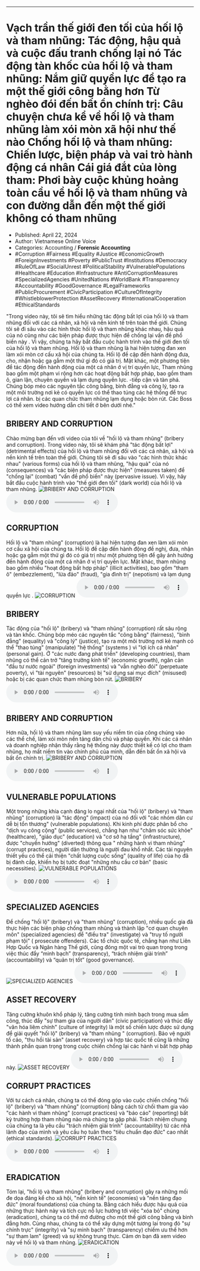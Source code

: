 
---

# Vạch trần thế giới đen tối của hối lộ và tham nhũng: Tác động, hậu quả và cuộc đấu tranh chống lại nó Tác động tàn khốc của hối lộ và tham nhũng: Nắm giữ quyền lực để tạo ra một thế giới công bằng hơn Từ nghèo đói đến bất ổn chính trị: Câu chuyện chưa kể về hối lộ và tham nhũng làm xói mòn xã hội như thế nào Chống hối lộ và tham nhũng: Chiến lược, biện pháp và vai trò hành động cá nhân Cái giá đắt của lòng tham: Phơi bày cuộc khủng hoảng toàn cầu về hối lộ và tham nhũng và con đường dẫn đến một thế giới không có tham nhũng

- Published: April 22, 2024
- Author: Vietnamese Online Voice
- Categories: Accounting / **Forensic Accounting**
- #Corruption #Fairness #Equality #Justice #EconomicGrowth #ForeignInvestments #Poverty #PublicTrust #Institutions #Democracy #RuleOfLaw #SocialUnrest #PoliticalStability #VulnerablePopulations #Healthcare #Education #Infrastructure #AntiCorruptionMeasures #SpecializedAgencies #UnitedNations #WorldBank #Transparency #Accountability #GoodGovernance #LegalFrameworks #PublicProcurement #CivicParticipation #CultureOfIntegrity #WhistleblowerProtection #AssetRecovery #InternationalCooperation #EthicalStandards

"Trong video này, tôi sẽ tìm hiểu những tác động bất lợi của hối lộ và tham nhũng đối với các cá nhân, xã hội và nền kinh tế trên toàn thế giới. Chúng tôi sẽ đi sâu vào các hình thức hối lộ và tham nhũng khác nhau, hậu quả của nó cũng như các biện pháp được thực hiện để chống lại vấn đề phổ biến này . Vì vậy, chúng ta hãy bắt đầu cuộc hành trình vào thế giới đen tối của hối lộ và tham nhũng. Hối lộ và tham nhũng là hai hiện tượng đan xen làm xói mòn cơ cấu xã hội của chúng ta. Hối lộ đề cập đến hành động đưa, cho, nhận hoặc gạ gẫm một thứ gì đó có giá trị. Mặt khác, một phương tiện để tác động đến hành động của một cá nhân ở vị trí quyền lực, Tham nhũng bao gồm một phạm vi rộng hơn các hoạt động bất hợp pháp, bao gồm tham ô, gian lận, chuyên quyền và lạm dụng quyền lực. -tiếp cận và tàn phá. Chúng bóp méo các nguyên tắc công bằng, bình đẳng và công lý, tạo ra một môi trường nơi kẻ có quyền lực có thể thao túng các hệ thống để trục lợi cá nhân. bị các quan chức tham nhũng lạm dụng hoặc bòn rút. Các Boss có thể xem video hướng dẫn chi tiết ở bên dưới nhé."


## BRIBERY AND CORRUPTION

Chào mừng bạn đến với video của tôi về "hối lộ và tham nhũng" (bribery and corruption). Trong video này, tôi sẽ khám phá "tác động bất lợi" (detrimental effects) của hối lộ và tham nhũng đối với các cá nhân, xã hội và nền kinh tế trên toàn thế giới. Chúng tôi sẽ đi sâu vào "các hình thức khác nhau" (various forms) của hối lộ và tham nhũng, "hậu quả" của nó (consequences) và "các biện pháp được thực hiện" (measures taken) để "chống lại" (combat) "vấn đề phổ biến" này (pervasive issue). Vì vậy, hãy bắt đầu cuộc hành trình vào "thế giới đen tối" (dark world) của hối lộ và tham nhũng.
![BRIBERY AND CORRUPTION](https://http-archiver-apis-production-80.schnworks.com/storage/images/transitions/2024-04-22/transition--40958905788-Montserrat-ExtraBold-1A237E.jpg)
<audio controls>
    <source src="https://http-archiver-apis-production-80.schnworks.com/storage/audio/file-9478050228.mp3" type="audio/mpeg">
</audio>



## CORRUPTION

Hối lộ và "tham nhũng" (corruption) là hai hiện tượng đan xen làm xói mòn cơ cấu xã hội của chúng ta. Hối lộ đề cập đến hành động đề nghị, đưa, nhận hoặc gạ gẫm một thứ gì đó có giá trị như một phương tiện để gây ảnh hưởng đến hành động của một cá nhân ở vị trí quyền lực. Mặt khác, tham nhũng bao gồm nhiều "hoạt động bất hợp pháp" (illicit activities), bao gồm "tham ô" (embezzlement), "lừa đảo" (fraud), "gia đình trị" (nepotism) và lạm dụng quyền lực .
![CORRUPTION](https://http-archiver-apis-production-80.schnworks.com/storage/images/transitions/2024-04-22/transition--32744442956-Montserrat-ExtraBold-673AB7.jpg)
<audio controls>
    <source src="https://http-archiver-apis-production-80.schnworks.com/storage/audio/file-4384849766.mp3" type="audio/mpeg">
</audio>



## BRIBERY

Tác động của "hối lộ" (bribery) và "tham nhũng" (corruption) rất sâu rộng và tàn khốc. Chúng bóp méo các nguyên tắc "công bằng" (fairness), "bình đẳng" (equality) và "công lý" (justice), tạo ra một môi trường nơi kẻ mạnh có thể "thao túng" (manipulate) "hệ thống" (systems ) vì "lợi ích cá nhân" (personal gain). Ở "các nước đang phát triển" (developing countries), tham nhũng có thể cản trở "tăng trưởng kinh tế" (economic growth), ngăn cản "đầu tư nước ngoài" (foreign investments) và "vẫn nghèo đói" (perpetuate poverty), vì "tài nguyên" (resources) bị "sử dụng sai mục đích" (misused) hoặc bị các quan chức tham nhũng bòn rút.
![BRIBERY](https://http-archiver-apis-production-80.schnworks.com/storage/images/transitions/2024-04-22/transition--2400853332-Montserrat-Thin-673AB7.jpg)
<audio controls>
    <source src="https://http-archiver-apis-production-80.schnworks.com/storage/audio/file-41224215515.mp3" type="audio/mpeg">
</audio>



## BRIBERY AND CORRUPTION

Hơn nữa, hối lộ và tham nhũng làm suy yếu niềm tin của công chúng vào các thể chế, làm xói mòn nền tảng dân chủ và pháp quyền. Khi các cá nhân và doanh nghiệp nhận thấy rằng hệ thống này được thiết kế có lợi cho tham nhũng, họ mất niềm tin vào chính phủ của mình, dẫn đến bất ổn xã hội và bất ổn chính trị.
![BRIBERY AND CORRUPTION](https://http-archiver-apis-production-80.schnworks.com/storage/images/transitions/2024-04-22/transition--48051107687-Montserrat-Thin-283593.jpg)
<audio controls>
    <source src="https://http-archiver-apis-production-80.schnworks.com/storage/audio/file-20942576806.mp3" type="audio/mpeg">
</audio>



## VULNERABLE POPULATIONS

Một trong những khía cạnh đáng lo ngại nhất của "hối lộ" (bribery) và "tham nhũng" (corruption) là "tác động" (impact) của nó đối với "các nhóm dân cư dễ bị tổn thương" (vulnerable populations). Khi kinh phí được phân bổ cho "dịch vụ công cộng" (public services), chẳng hạn như "chăm sóc sức khỏe" (healthcare), "giáo dục" (education) và "cơ sở hạ tầng" (infrastructure), được "chuyển hướng" (diverted) thông qua " những hành vi tham nhũng" (corrupt practices), người dân thường là người đau khổ nhất. Các tài nguyên thiết yếu có thể cải thiện "chất lượng cuộc sống" (quality of life) của họ đã bị đánh cắp, khiến họ bị tước đoạt "những nhu cầu cơ bản" (basic necessities).
![VULNERABLE POPULATIONS](https://http-archiver-apis-production-80.schnworks.com/storage/images/transitions/2024-04-22/transition--26520298100-Montserrat-ExtraBold-004895.jpg)
<audio controls>
    <source src="https://http-archiver-apis-production-80.schnworks.com/storage/audio/file-14419221630.mp3" type="audio/mpeg">
</audio>



## SPECIALIZED AGENCIES

Để chống "hối lộ" (bribery) và "tham nhũng" (corruption), nhiều quốc gia đã thực hiện các biện pháp chống tham nhũng và thành lập "cơ quan chuyên môn" (specialized agencies) để "điều tra" (investigate) và "truy tố người phạm tội" ( prosecute offenders). Các tổ chức quốc tế, chẳng hạn như Liên Hợp Quốc và Ngân hàng Thế giới, cũng đóng một vai trò quan trọng trong việc thúc đẩy “minh bạch” (transparency), “trách nhiệm giải trình” (accountability) và “quản trị tốt” (good governance).
![SPECIALIZED AGENCIES](https://http-archiver-apis-production-80.schnworks.com/storage/images/transitions/2024-04-22/transition--28352526162-Montserrat-Medium-1A237E.jpg)
<audio controls>
    <source src="https://http-archiver-apis-production-80.schnworks.com/storage/audio/file-44522863140.mp3" type="audio/mpeg">
</audio>



## ASSET RECOVERY

Tăng cường khuôn khổ pháp lý, tăng cường tính minh bạch trong mua sắm công, thúc đẩy "sự tham gia của người dân" (civic participation) và thúc đẩy "văn hóa liêm chính" (culture of integrity) là một số chiến lược được sử dụng để giải quyết "hối lộ" (bribery) và "tham nhũng " (corruption). Bảo vệ người tố cáo, "thu hồi tài sản" (asset recovery) và hợp tác quốc tế cũng là những thành phần quan trọng trong cuộc chiến chống lại các hành vi bất hợp pháp này.
![ASSET RECOVERY](https://http-archiver-apis-production-80.schnworks.com/storage/images/transitions/2024-04-22/transition-12988715849-Montserrat-Thin-7B1FA2.jpg)
<audio controls>
    <source src="https://http-archiver-apis-production-80.schnworks.com/storage/audio/file-16304210984.mp3" type="audio/mpeg">
</audio>



## CORRUPT PRACTICES

Với tư cách cá nhân, chúng ta có thể đóng góp vào cuộc chiến chống "hối lộ" (bribery) và "tham nhũng" (corruption) bằng cách từ chối tham gia vào "các hành vi tham nhũng" (corrupt practices) và "báo cáo" (reporting) bất kỳ trường hợp tham nhũng nào mà chúng ta gặp phải. Trách nhiệm chung của chúng ta là yêu cầu "trách nhiệm giải trình" (accountability) từ các nhà lãnh đạo của mình và yêu cầu họ tuân theo "tiêu chuẩn đạo đức" cao nhất (ethical standards).
![CORRUPT PRACTICES](https://http-archiver-apis-production-80.schnworks.com/storage/images/transitions/2024-04-22/transition-30599604337-Montserrat-ExtraBold-283593.jpg)
<audio controls>
    <source src="https://http-archiver-apis-production-80.schnworks.com/storage/audio/file-18968255882.mp3" type="audio/mpeg">
</audio>



## ERADICATION

Tóm lại, "hối lộ và tham nhũng" (bribery and corruption) gây ra những mối đe dọa đáng kể cho xã hội, "nền kinh tế" (economies) và "nền tảng đạo đức" (moral foundations) của chúng ta. Bằng cách hiểu được hậu quả của những thực hành này và tích cực nỗ lực hướng tới việc "xóa bỏ" chúng (eradication), chúng ta có thể mở đường cho một thế giới công bằng và bình đẳng hơn. Cùng nhau, chúng ta có thể xây dựng một tương lai trong đó "sự chính trực" (integrity) và "sự minh bạch" (transparency) chiếm ưu thế hơn "sự tham lam" (greed) và sự không trung thực. Cảm ơn bạn đã xem video này về hối lộ và tham nhũng.
![ERADICATION](https://http-archiver-apis-production-80.schnworks.com/storage/images/transitions/2024-04-22/transition--19575014642-Montserrat-Medium-1A237E.jpg)
<audio controls>
    <source src="https://http-archiver-apis-production-80.schnworks.com/storage/audio/file-10961606819.mp3" type="audio/mpeg">
</audio>


